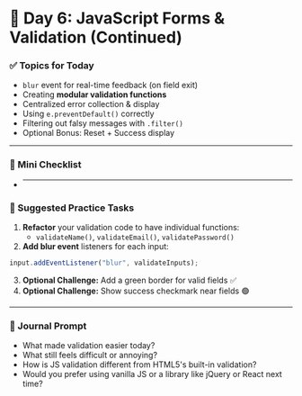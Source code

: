 # 📅 Day 6: JavaScript Forms & Validation (Continued)

### ✅ Topics for Today

- `blur` event for real-time feedback (on field exit)
- Creating **modular validation functions**
- Centralized error collection & display
- Using `e.preventDefault()` correctly
- Filtering out falsy messages with `.filter()`
- Optional Bonus: Reset + Success display

---

### 🧠 Mini Checklist

- ***

### 🧪 Suggested Practice Tasks

1. **Refactor** your validation code to have individual functions:
   - `validateName()`, `validateEmail()`, `validatePassword()`
2. **Add blur event** listeners for each input:

```js
input.addEventListener("blur", validateInputs);
```

3. **Optional Challenge:** Add a green border for valid fields ✅
4. **Optional Challenge:** Show success checkmark near fields 🟢

---

### 📝 Journal Prompt

- What made validation easier today?
- What still feels difficult or annoying?
- How is JS validation different from HTML5's built-in validation?
- Would you prefer using vanilla JS or a library like jQuery or React next time?
